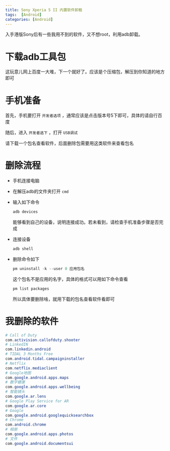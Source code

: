 ```yaml
---
title: Sony Xperia 5 II 内置软件卸载
tags:  [Android]
categories: [Android]
---
```


入手港版Sony后有一些我用不到的软件，又不想root，利用adb卸载。

<!-- more -->

# 下载adb工具包

这玩意儿网上百度一大堆，下一个就好了。应该是个压缩包，解压到你知道的地方即可

# 手机准备

首先，手机要打开 ``开发者选项`` ，通常应该是点击版本号5下即可，具体的请自行百度

随后，进入 ``开发者选下`` ，打开 ``USB调试``

请下载一个包名查看软件，后面删除包需要用这类软件来查看包名

# 删除流程

* 手机连接电脑

* 在解压adb的文件夹打开 ``cmd`` 

* 输入如下命令

  ```powershell
  adb devices
  ```

  能够看到自己的设备，说明连接成功。若未看到，请检查手机准备步骤是否完成

* 连接设备

  ```powershell
  adb shell
  ```

* 删除命令如下

  ```powershell
  pm uninstall -k --user 0 应用包名
  ```

  这个包名不是应用的名字，具体的格式可以用如下命令查看

  ```powershell
  pm list packages
  ```

  所以具体要删除啥，就用下载的包名查看软件看即可

# 我删除的软件

```powershell
# Call of Duty
com.activision.callofduty.shooter
# LinkedIN
com.linkedin.android
# TIDAL 3 Months Free
com.android.tidal.campaigninstaller
# Netflix
com.netflix.mediaclient
# Google地图
com.google.android.apps.maps
# 数字健康
com.google.android.apps.wellbeing
# 智能镜头
com.google.ar.lens
# Google Play Service for AR
com.google.ar.core
# Google
com.google.android.googlequicksearchbox
# Chrome
com.android.chrome
# 相册
com.google.android.apps.photos
# 文件
com.google.android.documentsui
```
